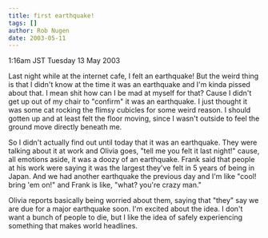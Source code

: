 ```yaml
---
title: first earthquake!
tags: []
author: Rob Nugen
date: 2003-05-11
---
```


<p class=date>1:16am JST Tuesday 13 May 2003</p>

<p>Last night while at the internet cafe, I felt an earthquake!  But
the weird thing is that I didn't know at the time it was an earthquake
and I'm kinda pissed about that.  I mean shit how can I be mad at
myself for that?  Cause I didn't get up out of my chair to "confirm"
it was an earthquake.  I just thought it was some cat rocking the
flimsy cubicles for some weird reason.   I should gotten up and at
least felt the floor moving, since I wasn't outside to feel the ground
move directly beneath me.</p>

<p>So I didn't actually find out until today that it was an
earthquake. They were talking about it at work and Olivia goes, "tell
me you felt it last night!" cause, all emotions aside, it was a doozy
of an earthquake.  Frank said that people at his work were saying it
was the largest they've felt in 5 years of being in Japan.   And we
had another earthquake the previous day and I'm like "cool! bring 'em
on!" and Frank is like, "what? you're crazy man."</p>

<p>Olivia reports basically being worried about them, saying that
"they" say we are due for a major earthquake soon.  I'm excited about
the idea.  I don't want a bunch of people to die, but I like the idea
of safely experiencing something that makes world headlines.</p>
